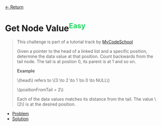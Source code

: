 [&larr; Return](https://hanggrian.github.io/grind-hackerrank/)

# Get Node Value<sup style="color: rgb(32, 215, 97);">Easy</sup>

> This challenge is part of a tutorial track by [MyCodeSchool](http://www.youtube.com/mycodeschool)
>
> Given a pointer to the head of a linked list and a specific position,
  determine the data value at that position. Count backwards from the tail node.
  The tail is at postion 0, its parent is at 1 and so on.
>
> **Example**
>
> \\(head\\) refers to \\(3 \to 2 \to 1 \to 0 \to NULL\\)
>
> \\(positionFromTail = 2\\)
>
> Each of the data values matches its distance from the tail. The value \\(2\\)
  is at the desired position.

- [Problem](https://www.hackerrank.com/challenges/get-the-value-of-the-node-at-a-specific-position-from-the-tail/)
- [Solution](https://github.com/hanggrian/grind-hackerrank/blob/main/algorithms/src/main/java/ds/GetNodeValue.java)
